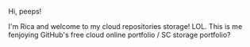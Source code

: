 Hi, peeps! 

I'm Rica and welcome to my cloud repositories storage! LOL. This is me fenjoying GitHub's free cloud online portfolio / SC storage portfolio? 
